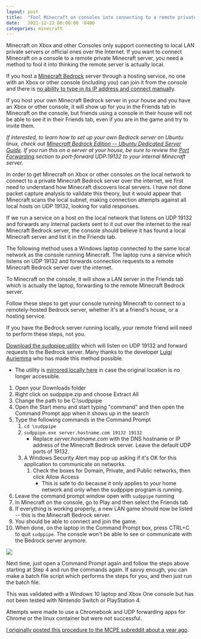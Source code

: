 ```yaml
---
layout: post
title:  "Fool Minecraft on consoles into connecting to a remote private server!"
date:   2021-12-22 00:00:00 -0400
categories: minecraft
---
```

Minecraft on Xbox and other Consoles only support connecting to local LAN private servers or official ones over the Internet. If you want to connect Minecraft on a console to a remote private Minecraft server, you need a method to fool it into thinking the remote server is actually local.

If you host a [Minecraft Bedrock](https://minecraft.fandom.com/wiki/Bedrock_Edition) server through a hosting service, no one with an Xbox or other console (including you) can join it from the console and there is [no ability to type in its IP address and connect manually](https://minecraft.fandom.com/wiki/Bedrock_Edition#:~:text=Joining%20servers%20through%20IP%20isn%27t%20supported%20by%20Xbox%20One%2C%20Nintendo%20Switch%2C%20or%20PlayStation%204.).

If you host your own Minecraft Bedrock server in your house and you have an Xbox or other console, it will show up for you in the Friends tab in Minecraft on the console, but friends using a console in their house will not be able to see it in their Friends tab, even if you are in the game and try to invite them.

*If interested, to learn how to set up your own Bedrock server on Ubuntu linux, check out [Minecraft Bedrock Edition -- Ubuntu Dedicated Server Guide](https://jamesachambers.com/minecraft-bedrock-edition-ubuntu-dedicated-server-guide/). If you run this on a server at your house, be sure to review the [Port Forwarding](https://jamesachambers.com/minecraft-bedrock-edition-ubuntu-dedicated-server-guide/#:~:text=safe%20to%20run!-,Port%20Forwarding,-If%20everyone%20on) section to port-forward UDP:19132 to your internal Minecraft server.*

In order to get Minecraft on Xbox or other consoles on the local network to connect to a private Minecraft Bedrock server over the internet, we first need to understand how Minecraft discovers local servers. I have not done packet capture analysis to validate this theory, but it would appear that Minecraft scans the local subnet, making connection attempts against all local hosts on UDP 19132, looking for valid responses.

If we run a service on a host on the local network that listens on UDP 19132 and forwards any internal packets sent to it out over the internet to the real Minecraft Bedrock server, the console should believe it has found a local Minecraft server and list it in the Friends tab.

The following method uses a Windows laptop connected to the same local network as the console running Minecraft. The laptop runs a service which listens on UDP 19132 and forwards connection requests to a remote Minecraft Bedrock server over the internet.

To Minecraft on the console, it will show a LAN server in the Friends tab which is actually the laptop, forwarding to the remote Minecraft Bedrock server.

Follow these steps to get your console running Minecraft to connect to a remotely-hosted Bedrock server, whether it's at a friend's house, or a hosting service.

If you have the Bedrock server running locally, your remote friend will need to perform these steps, not you.

[Download the sudppipe utility](http://aluigi.altervista.org/mytoolz/sudppipe.zip) which will listen on UDP 19132 and forward requests to the Bedrock server. Many thanks to the developer [Luigi Auriemma](http://aluigi.altervista.org/) who has made this method possible.

-   The utility is [mirrored locally here](https://chou.se/wp-content/uploads/2021/12/sudppipe.zip) in case the original location is no longer accessible.

1.  Open your Downloads folder
2.  Right click on sudppipe.zip and choose Extract All
3.  Change the path to be C:\sudppipe
4.  Open the Start menu and start typing "command" and then open the Command Prompt app when it shows up in the search
5.  Type the following commands in the Command Prompt
    1.  `cd \sudppipe`
    2.  `sudppipe.exe server.hostname.com 19132 19132`
        -   Replace _server.hostname.com_ with the DNS hostname or IP address of the Minecraft Bedrock server. Leave the default UDP ports of 19132.
    3.  A Windows Security Alert may pop up asking if it's OK for this application to communicate on networks.
        1.  Check the boxes for Domain, Private, and Public networks, then click Allow Access
            -   This is safe to do because it only applies to your home network and only when the sudppipe program is running.
6.  Leave the command prompt window open with `sudppipe` running
7.  In Minecraft on the console, go to Play and then select the Friends tab
8.  If everything is working properly, a new LAN game should now be listed -- this is the Minecraft Bedrock server.
9.  You should be able to connect and join the game.
10. When done, on the laptop in the Command Prompt box, press CTRL+C to quit `sudppipe`. The console won't be able to see or communicate with the Bedrock server anymore.

![](https://i0.wp.com/chou.se/wp-content/uploads/2021/12/sudppipe.png?resize=422%2C185&ssl=1)

Next time, just open a Command Prompt again and follow the steps above starting at Step 4 and run the commands again. If savvy enough, you can make a batch file script which performs the steps for you, and then just run the batch file.

This was validated with a Windows 10 laptop and Xbox One console but has not been tested with Nintendo Switch or PlayStation 4.

Attempts were made to use a Chromebook and UDP forwarding apps for Chrome or the linux container but were not successful.

[I originally posted this procedure to the MCPE subreddit about a year ago](https://www.reddit.com/r/MCPE/comments/lepeu4/connect_xbox_minecraft_to_a_bedrock_server_over/).